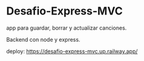 # Desafio-Express-MVC


app para guardar, borrar y actualizar canciones.

Backend con node y express.


deploy: https://desafio-express-mvc.up.railway.app/
